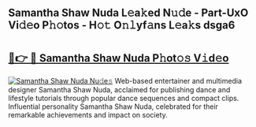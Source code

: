 ## Samantha Shaw Nuda L𝚎a𝚔ed N𝚞𝚍e - Part-UxO Vi𝚍𝚎o P𝚑𝚘tos - H𝚘𝚝 O𝚗𝚕yf𝚊ns L𝚎a𝚔s dsga6

# <h2><a href="http://kfdekh.oniu.top/?m=Samantha+Shaw+Nuda">🔗👉 🔴 Samantha Shaw Nuda P𝚑ot𝚘𝚜 V𝚒d𝚎o</a></h2>

[![Samantha Shaw Nuda Nu𝚍e𝚜](https://i.imgur.com/0qMVB7G.gif)](http://kfdekh.oniu.top/?m=Samantha+Shaw+Nuda)
Web-based entertainer and multimedia designer Samantha Shaw Nuda, acclaimed for publishing dance and lifestyle tutorials through popular dance sequences and compact clips. Influential personality Samantha Shaw Nuda, celebrated for their remarkable achievements and impact on society.  
